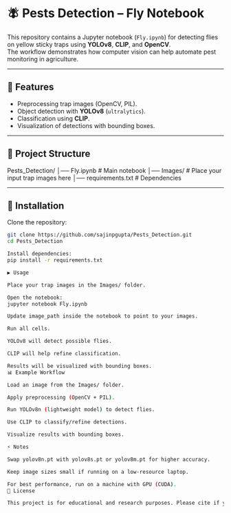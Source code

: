 # 🪰 Pests Detection – Fly Notebook

This repository contains a Jupyter notebook (`Fly.ipynb`) for detecting flies on yellow sticky traps using **YOLOv8**, **CLIP**, and **OpenCV**.  
The workflow demonstrates how computer vision can help automate pest monitoring in agriculture.

---

## 🚀 Features
- Preprocessing trap images (OpenCV, PIL).
- Object detection with **YOLOv8** (`ultralytics`).
- Classification using **CLIP**.
- Visualization of detections with bounding boxes.

---

## 📂 Project Structure
Pests_Detection/
│── Fly.ipynb # Main notebook
│── Images/ # Place your input trap images here
│── requirements.txt # Dependencies


---

## 🔧 Installation

Clone the repository:
```bash
git clone https://github.com/sajinpgupta/Pests_Detection.git
cd Pests_Detection

Install dependencies:
pip install -r requirements.txt

▶️ Usage

Place your trap images in the Images/ folder.

Open the notebook:
jupyter notebook Fly.ipynb

Update image_path inside the notebook to point to your images.

Run all cells.

YOLOv8 will detect possible flies.

CLIP will help refine classification.

Results will be visualized with bounding boxes.
📊 Example Workflow

Load an image from the Images/ folder.

Apply preprocessing (OpenCV + PIL).

Run YOLOv8n (lightweight model) to detect flies.

Use CLIP to classify/refine detections.

Visualize results with bounding boxes.

⚡ Notes

Swap yolov8n.pt with yolov8s.pt or yolov8m.pt for higher accuracy.

Keep image sizes small if running on a low-resource laptop.

For best performance, run on a machine with GPU (CUDA).
📜 License

This project is for educational and research purposes. Please cite if you use it.
